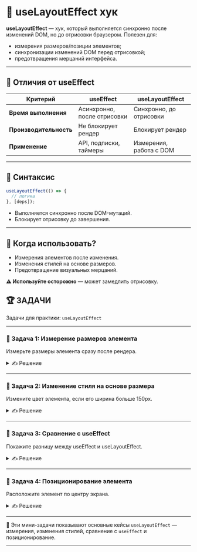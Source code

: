 # 📌 useLayoutEffect хук

**useLayoutEffect** — хук, который выполняется синхронно после изменений DOM, но до отрисовки браузером. Полезен для:
- измерения размеров/позиции элементов;
- синхронизации изменений DOM перед отрисовкой;
- предотвращения мерцаний интерфейса.

---

## 🔹 Отличия от useEffect

| Критерий | useEffect | useLayoutEffect |
|----------|-----------|-----------------|
| **Время выполнения** | Асинхронно, после отрисовки | Синхронно, до отрисовки |
| **Производительность** | Не блокирует рендер | Блокирует рендер |
| **Применение** | API, подписки, таймеры | Измерения, работа с DOM |

---

## 🔹 Синтаксис

```jsx
useLayoutEffect(() => {
  // логика
}, [deps]);
```

- Выполняется синхронно после DOM-мутаций.
- Блокирует отрисовку до завершения.

---

## 🔹 Когда использовать?

- Измерения элементов после изменения.
- Изменения стилей на основе размеров.
- Предотвращение визуальных мерцаний.

**⚠️ Используйте осторожно** — может замедлить отрисовку.

## 🏆 ЗАДАЧИ

Задачи для практики: `useLayoutEffect`

---

### 📌 Задача 1: Измерение размеров элемента
Измерьте размеры элемента сразу после рендера.

<details>
<summary>✍ Решение</summary>

```jsx
import React, { useLayoutEffect, useRef, useState } from 'react';

function MeasureBox() {
  const boxRef = useRef(null);
  const [size, setSize] = useState({ width: 0, height: 0 });

  useLayoutEffect(() => {
    const { width, height } = boxRef.current.getBoundingClientRect();
    setSize({ width, height });
  }, []);

  return (
    <div>
      <div
        ref={boxRef}
        style={{ width: '200px', height: '100px', background: 'lightblue' }}
      >
        Элемент
      </div>
      <p>Размер: {size.width}×{size.height}px</p>
    </div>
  );
}
```

</details>

---

### 📌 Задача 2: Изменение стиля на основе размера
Измените цвет элемента, если его ширина больше 150px.

<details>
<summary>✍ Решение</summary>

```jsx
import React, { useLayoutEffect, useRef, useState } from 'react';

function ColorBySize() {
  const boxRef = useRef(null);
  const [color, setColor] = useState('lightblue');

  useLayoutEffect(() => {
    if (boxRef.current.offsetWidth > 150) {
      setColor('lightgreen');
    }
  }, []);

  return (
    <div
      ref={boxRef}
      style={{
        width: '200px',
        height: '100px',
        background: color,
        transition: 'background 0.3s'
      }}
    >
      Элемент
    </div>
  );
}
```

</details>

---

### 📌 Задача 3: Сравнение с useEffect
Покажите разницу между useEffect и useLayoutEffect.

<details>
<summary>✍ Решение</summary>

```jsx
import React, { useLayoutEffect, useEffect, useRef, useState } from 'react';

function Comparison() {
  const boxRef = useRef(null);
  const [layoutColor, setLayoutColor] = useState('lightblue');
  const [effectColor, setEffectColor] = useState('lightblue');

  useLayoutEffect(() => {
    console.log('useLayoutEffect - до отрисовки');
    setLayoutColor('lightgreen');
  }, []);

  useEffect(() => {
    console.log('useEffect - после отрисовки');
    setEffectColor('lightcoral');
  }, []);

  return (
    <div>
      <div
        ref={boxRef}
        style={{
          width: '200px',
          height: '100px',
          background: layoutColor,
          margin: '10px'
        }}
      >
        useLayoutEffect
      </div>
      <div
        style={{
          width: '200px',
          height: '100px',
          background: effectColor,
          margin: '10px'
        }}
      >
        useEffect
      </div>
    </div>
  );
}
```

</details>

---

### 📌 Задача 4: Позиционирование элемента
Расположите элемент по центру экрана.

<details>
<summary>✍ Решение</summary>

```jsx
import React, { useLayoutEffect, useRef, useState } from 'react';

function CenteredBox() {
  const boxRef = useRef(null);
  const [position, setPosition] = useState({ top: 0, left: 0 });

  useLayoutEffect(() => {
    const box = boxRef.current;
    const { width, height } = box.getBoundingClientRect();
    
    setPosition({
      top: (window.innerHeight - height) / 2,
      left: (window.innerWidth - width) / 2
    });
  }, []);

  return (
    <div
      ref={boxRef}
      style={{
        position: 'fixed',
        top: position.top,
        left: position.left,
        width: '200px',
        height: '100px',
        background: 'lightblue',
        display: 'flex',
        alignItems: 'center',
        justifyContent: 'center'
      }}
    >
      По центру
    </div>
  );
}
```

</details>

---

🎉 Эти мини-задачи показывают основные кейсы `useLayoutEffect` — измерения, изменения стилей, сравнение с `useEffect` и позиционирование.

---